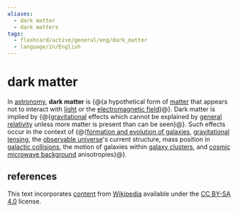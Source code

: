 ```yaml
---
aliases:
  - dark matter
  - dark matters
tags:
  - flashcard/active/general/eng/dark_matter
  - language/in/English
---
```


# dark matter

In [astronomy](astronomy.md), __dark matter__ is {@{a hypothetical form of [matter](matter.md) that appears not to interact with [light](light.md) or the [electromagnetic field](electromagnetic%20field.md)}@}. Dark matter is implied by {@{[gravitational](gravity.md) effects which cannot be explained by [general relativity](general%20relativity.md) unless more matter is present than can be seen}@}. Such effects occur in the context of {@{[formation and evolution of galaxies](galaxy%20formation%20and%20evolution.md), [gravitational lensing](gravitational%20lens.md), the [observable universe](observable%20universe.md)'s current structure, mass position in [galactic collisions](interacting%20galaxy.md), the motion of galaxies within [galaxy clusters](galaxy%20cluster.md), and [cosmic microwave background](cosmic%20microwave%20background.md) anisotropies}@}. <!--SR:!2025-06-13,229,330!2026-09-14,530,310!2026-03-15,320,230-->

## references

This text incorporates [content](https://en.wikipedia.org/wiki/dark_matter) from [Wikipedia](Wikipedia.md) available under the [CC BY-SA 4.0](https://creativecommons.org/licenses/by-sa/4.0/) license.
